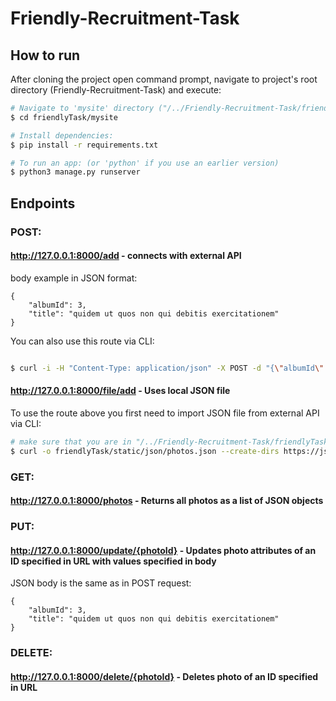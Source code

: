 # Friendly-Recruitment-Task

## How to run

After cloning the project open command prompt, navigate to project's root directory (Friendly-Recruitment-Task) and execute:

```bash
# Navigate to 'mysite' directory ("/../Friendly-Recruitment-Task/friendlyTask/mysite"):
$ cd friendlyTask/mysite

# Install dependencies:
$ pip install -r requirements.txt

# To run an app: (or 'python' if you use an earlier version)
$ python3 manage.py runserver 

```

## Endpoints

### POST:

#### http://127.0.0.1:8000/add - connects with external API

body example in JSON format:
```
{
    "albumId": 3,
    "title": "quidem ut quos non qui debitis exercitationem"
}
```

You can also use this route via CLI:

```bash

$ curl -i -H "Content-Type: application/json" -X POST -d "{\"albumId\": 3, \"title\": \"reiciendis et velit laborum recusandae\"}" http://127.0.0.1:8000/add

```


#### http://127.0.0.1:8000/file/add - Uses local JSON file

To use the route above you first need to import JSON file from external API via CLI:

```bash
# make sure that you are in "/../Friendly-Recruitment-Task/friendlyTask/mysite" directory
$ curl -o friendlyTask/static/json/photos.json --create-dirs https://jsonplaceholder.typicode.com/photos

```

### GET:

#### http://127.0.0.1:8000/photos - Returns all photos as a list of JSON objects


### PUT:

#### http://127.0.0.1:8000/update/{photoId} - Updates photo attributes of an ID specified in URL with values specified in body

JSON body is the same as in POST request:

```
{
    "albumId": 3,
    "title": "quidem ut quos non qui debitis exercitationem"
}
```


### DELETE:

#### http://127.0.0.1:8000/delete/{photoId} - Deletes photo of an ID specified in URL






